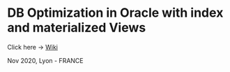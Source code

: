 # DB Optimization in Oracle with index and materialized Views

Click here -> [Wiki](../../wiki)  

Nov 2020, Lyon - FRANCE

